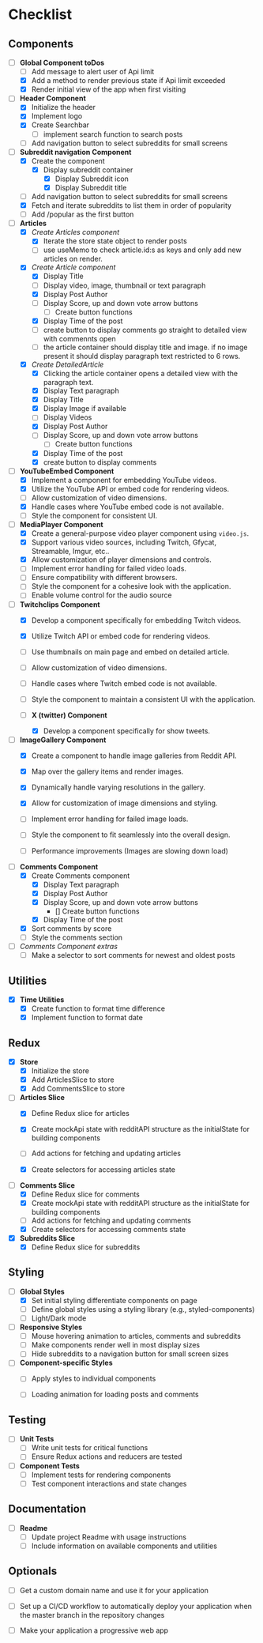 # Checklist

## Components

- [ ] **Global Component toDos**
  - [ ] Add message to alert user of Api limit 
  - [x] Add a method to render previous state if Api limit exceeded
  - [x] Render initial view of the app when first visiting

- [ ] **Header Component**
  - [x] Initialize the header
  - [x] Implement logo
  - [x] Create Searchbar
    - [ ] implement search function to search posts 
  - [ ] Add navigation button to select subreddits for small screens 

- [ ] **Subreddit navigation Component**
  - [x] Create the component
    - [x] Display subreddit container
      - [x] Display Subreddit icon
      - [x] Display Subreddit title
  - [ ] Add navigation button to select subreddits for small screens
  - [x] Fetch and iterate subreddits to list them in order of popularity
  - [ ] Add /popular as the first button

- [ ] **Articles**
  - [x] *Create Articles component*
    - [x] Iterate the store state object to render posts
    - [ ] use useMemo to check article.id:s as keys and only add new articles on render. 
  - [x] *Create Article component*
    - [x] Display Title
    - [ ] Display video, image, thumbnail or text paragraph
    - [x] Display Post Author
    - [ ] Display Score, up and down vote arrow buttons
      - [ ] Create button functions
    - [x] Display Time of the post
    - [ ] create button to display comments go straight to detailed view with commennts open
    - [ ] the article container should display title and image. if no image present it should display
        paragraph text restricted to 6 rows.
  - [x] *Create DetailedArticle*
    - [x] Clicking the article container opens a detailed view with the paragraph text.
    - [x] Display Text paragraph
    - [x] Display Title
    - [x] Display Image if available
    - [ ] Display Videos
    - [x] Display Post Author
    - [ ] Display Score, up and down vote arrow buttons
      - [ ] Create button functions
    - [x] Display Time of the post
    - [x] create button to display comments
  
- [ ] **YouTubeEmbed Component**
  - [x] Implement a component for embedding YouTube videos.
  - [x] Utilize the YouTube API or embed code for rendering videos.
  - [ ] Allow customization of video dimensions.
  - [x] Handle cases where YouTube embed code is not available.
  - [ ] Style the component for consistent UI.

- [ ] **MediaPlayer Component**
  - [x] Create a general-purpose video player component using `video.js`.
  - [x] Support various video sources, including Twitch, Gfycat, Streamable, Imgur, etc..
  - [x] Allow customization of player dimensions and controls.
  - [ ] Implement error handling for failed video loads.
  - [ ] Ensure compatibility with different browsers.
  - [ ] Style the component for a cohesive look with the application.
  - [ ] Enable volume control for the audio source

- [ ] **Twitchclips Component**
  - [x] Develop a component specifically for embedding Twitch videos.
  - [x] Utilize Twitch API or embed code for rendering videos.
  - [ ] Use thumbnails on main page and embed on detailed article.
  - [ ] Allow customization of video dimensions.
  - [ ] Handle cases where Twitch embed code is not available.
  - [ ] Style the component to maintain a consistent UI with the application.

  - [ ] **X (twitter) Component**
    - [x] Develop a component specifically for show tweets.

- [ ] **ImageGallery Component**
  - [x] Create a component to handle image galleries from Reddit API.
  - [x] Map over the gallery items and render images.
  - [x] Dynamically handle varying resolutions in the gallery.
  - [x] Allow for customization of image dimensions and styling.
  - [ ] Implement error handling for failed image loads.
  - [ ] Style the component to fit seamlessly into the overall design.
  - [ ] Performance improvements (Images are slowing down load)


- [ ] **Comments Component**
  - [x] Create Comments component
    - [x] Display Text paragraph
    - [x] Display Post Author
    - [x] Display Score, up and down vote arrow buttons
        - [] Create button functions
    - [x] Display Time of the post
  - [x] Sort comments by score  
  - [ ] Style the comments section
- [ ] *Comments Component extras*
  - [ ] Make a selector to sort comments for newest and oldest posts

## Utilities

- [x] **Time Utilities**
  - [x] Create function to format time difference
  - [x] Implement function to format date

## Redux
- [x] **Store**
  - [x] Initialize the store
  - [x] Add ArticlesSlice to store
  - [x] Add CommentsSlice to store

- [ ] **Articles Slice**
  - [x] Define Redux slice for articles
  - [x] Create mockApi state with redditAPI structure as the initialState for building components
  - [ ] Add actions for fetching and updating articles
  - [x] Create selectors for accessing articles state


- [ ] **Comments Slice**
  - [x] Define Redux slice for comments
  - [x] Create mockApi state with redditAPI structure as the initialState for building components
  - [ ] Add actions for fetching and updating comments
  - [x] Create selectors for accessing comments state

- [x] **Subreddits Slice**
  - [x] Define Redux slice for subreddits

## Styling

- [ ] **Global Styles**
  - [x] Set initial styling differentiate components on page
  - [ ] Define global styles using a styling library (e.g., styled-components)
  - [ ] Light/Dark mode
- [ ] **Responsive Styles**
  - [ ] Mouse hovering animation to articles, comments and subreddits
  - [ ] Make components render well in most display sizes
  - [ ] Hide subreddits to a navigation button for small screen sizes
- [ ] **Component-specific Styles**
  - [ ] Apply styles to individual components
  - [ ] Loading animation for loading posts and comments



## Testing

- [ ] **Unit Tests**
  - [ ] Write unit tests for critical functions
  - [ ] Ensure Redux actions and reducers are tested

- [ ] **Component Tests**
  - [ ] Implement tests for rendering components
  - [ ] Test component interactions and state changes

## Documentation

- [ ] **Readme**
  - [ ] Update project Readme with usage instructions
  - [ ] Include information on available components and utilities

## Optionals
- [ ] Get a custom domain name and use it for your application

- [ ] Set up a CI/CD workflow to automatically deploy your application when the master branch in the repository changes

- [ ] Make your application a progressive web app